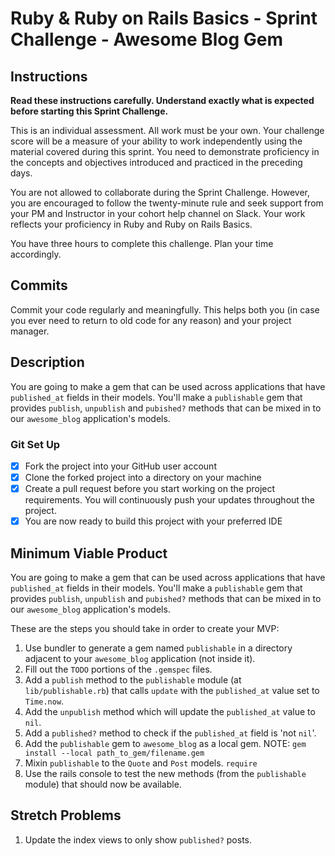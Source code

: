 # Ruby & Ruby on Rails Basics - Sprint Challenge - Awesome Blog Gem

## Instructions

**Read these instructions carefully. Understand exactly what is expected before starting this Sprint Challenge.**

This is an individual assessment. All work must be your own. Your challenge score will be a measure of your ability to work independently using the material covered during this sprint. You need to demonstrate proficiency in the concepts and objectives introduced and practiced in the preceding days.

You are not allowed to collaborate during the Sprint Challenge. However, you are encouraged to follow the twenty-minute rule and seek support from your PM and Instructor in your cohort help channel on Slack. Your work reflects your proficiency in Ruby and Ruby on Rails Basics.

You have three hours to complete this challenge. Plan your time accordingly.

## Commits

Commit your code regularly and meaningfully. This helps both you (in case you ever need to return to old code for any reason) and your project manager.

## Description

You are going to make a gem that can be used across applications that have `published_at` fields in their models. You'll
make a `publishable` gem that provides `publish`, `unpublish` and `pubished?` methods that can be mixed in to our `awesome_blog` application's models.

### Git Set Up

- [x] Fork the project into your GitHub user account
- [x] Clone the forked project into a directory on your machine
- [x] Create a pull request before you start working on the project requirements.  You will continuously push your updates throughout the project.
- [x] You are now ready to build this project with your preferred IDE

## Minimum Viable Product

You are going to make a gem that can be used across applications that have `published_at` fields in their models. You'll
make a `publishable` gem that provides `publish`, `unpublish` and `pubished?` methods that can be mixed in to our `awesome_blog` application's models.

These are the steps you should take in order to create your MVP:

1. Use bundler to generate a gem named `publishable` in a directory adjacent to your `awesome_blog` application (not inside it).
2. Fill out the `TODO` portions of the `.gemspec` files.
3. Add a `publish` method to the `publishable` module (at `lib/publishable.rb`) that calls `update` with the `published_at` value set to `Time.now`.
4. Add the `unpublish` method which will update the `published_at` value to `nil`.
5. Add a `published?` method to check if the `published_at` field is 'not `nil`'.
6. Add the `publishable` gem to `awesome_blog` as a local gem.
NOTE: `gem install --local path_to_gem/filename.gem`
7. Mixin `publishable` to the `Quote` and `Post` models.
`require`
8. Use the rails console to test the new methods (from the `publishable` module) that should now be available.

## Stretch Problems

1. Update the index views to only show `published?` posts.
